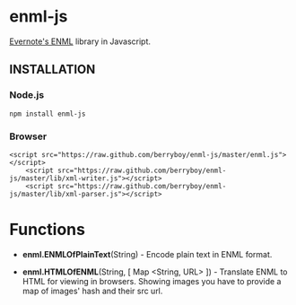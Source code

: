 enml-js
===========

[Evernote's ENML](http://dev.evernote.com/documentation/cloud/chapters/ENML.php) library in Javascript.

## INSTALLATION

### Node.js

    npm install enml-js

### Browser

    <script src="https://raw.github.com/berryboy/enml-js/master/enml.js"></script> 
		<script src="https://raw.github.com/berryboy/enml-js/master/lib/xml-writer.js"></script>
		<script src="https://raw.github.com/berryboy/enml-js/master/lib/xml-parser.js"></script> 

Functions
============

* **enml.ENMLOfPlainText**(String) - Encode plain text in ENML format.

* **enml.HTMLOfENML**(String, [ Map <String, URL> ]) - Translate ENML to HTML for viewing in browsers. Showing images you have to provide a map of images' hash and their src url.

